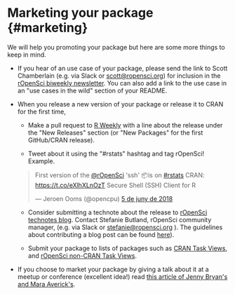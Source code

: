 # Marketing your package {#marketing}

<div class="summaryblock">
<p>We will help you promoting your package but here are some more things to keep in mind.</p>
</div>

* If you hear of an use case of your package, please send the link to Scott Chamberlain (e.g. via Slack or scott@ropensci.org) for inclusion in the [rOpenSci biweekly newsletter](https://ropensci.github.io/biweekly/). You can also add a link to the use case in an "use cases in the wild" section of your README.

* When you release a new version of your package or release it to CRAN for the first time, 

    * Make a pull request to [R Weekly](https://github.com/rweekly/rweekly.org) with a line about the release under the "New Releases" section (or "New Packages" for the first GitHub/CRAN release).
    
    * Tweet about it using the "#rstats" hashtag and tag rOpenSci! Example.
    
    <blockquote class="twitter-tweet" data-lang="ca"><p lang="en" dir="ltr">First version of the <a href="https://twitter.com/rOpenSci?ref_src=twsrc%5Etfw">@rOpenSci</a> &#39;ssh&#39; 📦is on <a href="https://twitter.com/hashtag/rstats?src=hash&amp;ref_src=twsrc%5Etfw">#rstats</a> CRAN: <a href="https://t.co/eXlhXLnOzT">https://t.co/eXlhXLnOzT</a> Secure Shell (SSH) Client for R</p>&mdash; Jeroen Ooms (@opencpu) <a href="https://twitter.com/opencpu/status/1003934871830622208?ref_src=twsrc%5Etfw">5 de juny de 2018</a></blockquote>
    
    * Consider submitting a technote about the release to [rOpenSci technotes blog](https://ropensci.org/technotes/). Contact Stefanie Butland, rOpenSci community manager, (e.g. via Slack or stefanie@ropensci.org ). The guidelines about contributing a blog post can be found [here](https://github.com/ropensci/roweb2#contributing-a-blog-post)).
    
    * Submit your package to lists of packages such as [CRAN Task Views](https://cran.r-project.org/web/views/), and [rOpenSci non-CRAN Task Views](https://github.com/search?utf8=%E2%9C%93&q=user%3Aropensci+%22task+view%22&type=Repositories&ref=searchresults).
    
* If you choose to market your package by giving a talk about it at a meetup or conference (excellent idea!)
 read [this article of Jenny Bryan's and Mara Averick's](https://www.tidyverse.org/articles/2018/07/carpe-talk/).
